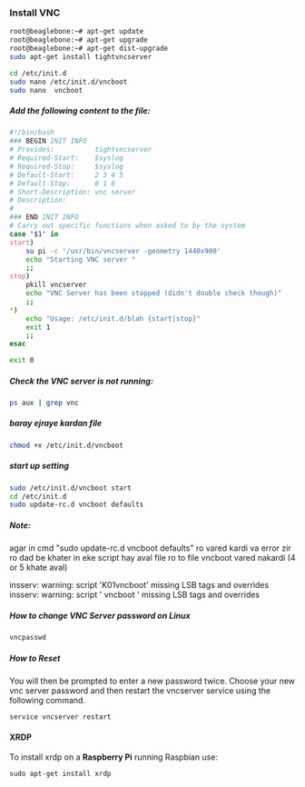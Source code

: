 
### Install VNC
```bash
root@beaglebone:~# apt-get update
root@beaglebone:~# apt-get upgrade
root@beaglebone:~# apt-get dist-upgrade
sudo apt-get install tightvncserver
```

```bash
cd /etc/init.d
sudo nano /etc/init.d/vncboot
sudo nano  vncboot
```
##### Add the following content to the file:
```bash
#!/bin/bash
### BEGIN INIT INFO
# Provides:          tightvncserver
# Required-Start:    $syslog
# Required-Stop:     $syslog
# Default-Start:     2 3 4 5
# Default-Stop:      0 1 6
# Short-Description: vnc server
# Description:
#
### END INIT INFO
# Carry out specific functions when asked to by the system
case "$1" in
start)
    su pi -c '/usr/bin/vncserver -geometry 1440x900'
    echo "Starting VNC server "
    ;;
stop)
    pkill vncserver
    echo "VNC Server has been stopped (didn't double check though)"
    ;;
*)
    echo "Usage: /etc/init.d/blah {start|stop}"
    exit 1
    ;;
esac

exit 0
```

##### Check the VNC server is not running:
```bash
ps aux | grep vnc
```
##### baray ejraye kardan file
```bash
chmod +x /etc/init.d/vncboot
```

 ##### start up setting 
```bash
sudo /etc/init.d/vncboot start
cd /etc/init.d
sudo update-rc.d vncboot defaults
```
##### Note:
agar in cmd "sudo update-rc.d vncboot defaults" ro vared kardi va error zir ro dad 
be khater in eke script hay aval file ro to file vncboot vared nakardi (4 or 5 khate aval)

insserv: warning: script 'K01vncboot' missing LSB tags and overrides
insserv: warning: script ' vncboot ' missing LSB tags and overrides

##### How to change VNC Server password on Linux
```bash
vncpasswd
```
##### How to Reset

You will then be prompted to enter a new password twice. Choose your new vnc server password and then restart the vncserver service using the following command.
```bahs
service vncserver restart
```

#### XRDP
To install xrdp on a **Raspberry Pi** running Raspbian use:
```bahs
sudo apt-get install xrdp
```

